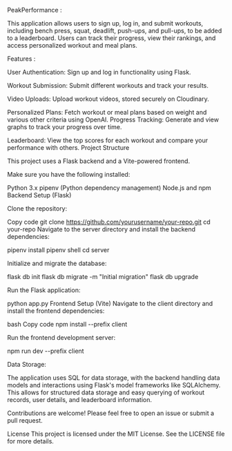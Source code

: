 PeakPerformance :

This application allows users to sign up, log in, and submit workouts, including bench press, squat, deadlift, push-ups, and pull-ups, to be added to a leaderboard. Users can track their progress, view their rankings, and access personalized workout and meal plans.

Features :

User Authentication: Sign up and log in functionality using Flask.

Workout Submission: Submit different workouts and track your results.

Video Uploads: Upload workout videos, stored securely on Cloudinary.

Personalized Plans: Fetch workout or meal plans based on weight and various other criteria using OpenAI.
Progress Tracking: Generate and view graphs to track your progress over time.

Leaderboard: View the top scores for each workout and compare your performance with others.
Project Structure

This project uses a Flask backend and a Vite-powered frontend.

Make sure you have the following installed:

Python 3.x
pipenv (Python dependency management)
Node.js and npm
Backend Setup (Flask)

Clone the repository:

Copy code
git clone https://github.com/yourusername/your-repo.git
cd your-repo
Navigate to the server directory and install the backend dependencies:

pipenv install
pipenv shell
cd server

Initialize and migrate the database:

flask db init
flask db migrate -m "Initial migration"
flask db upgrade

Run the Flask application:

python app.py
Frontend Setup (Vite)
Navigate to the client directory and install the frontend dependencies:

bash
Copy code
npm install --prefix client

Run the frontend development server:

npm run dev --prefix client

Data Storage:

The application uses SQL for data storage, with the backend handling data models and interactions using Flask's model frameworks like SQLAlchemy. This allows for structured data storage and easy querying of workout records, user details, and leaderboard information.

Contributions are welcome! Please feel free to open an issue or submit a pull request.

License
This project is licensed under the MIT License. See the LICENSE file for more details.